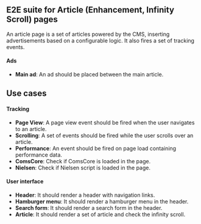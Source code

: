 ## E2E suite for Article (Enhancement, Infinity Scroll) pages

An article page is a set of articles powered by the CMS, inserting advertisements based on a configurable logic.
It also fires a set of tracking events.

#### Ads
- **Main ad**: An ad should be placed between the main article.

## Use cases
#### Tracking
- **Page View**: A page view event should be fired when the user navigates to an article.
- **Scrolling**: A set of events should be fired while the user scrolls over an article.
- **Performance**: An event should be fired on page load containing performance data.
- **ComsCore**: Check if ComsCore is loaded in the page.
- **Nielsen**: Check if Nielsen script is loaded in the page.

#### User interface
- **Header**: It should render a header with navigation links.
- **Hamburger menu**: It should render a hamburger menu in the header.
- **Search form**: It should render a search form in the header.
- **Article**: It should render a set of article and check the infinity scroll.
